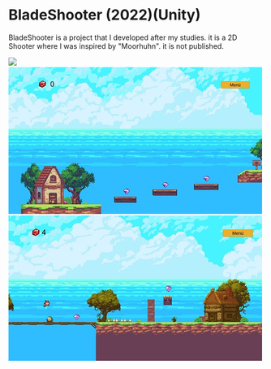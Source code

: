 # BladeShooter (2022)(Unity)

BladeShooter is a project that I developed after my studies. it is a 2D Shooter where I was inspired by "Moorhuhn". it is not published.


<img src="(https://github.com/KazrailDxD/BladeShooter/blob/main/BladeShooter.PNG)" > <img src="https://github.com/KazrailDxD/Fox-Jump-Run/blob/main/Fox%20Jump%20%26%20Run1.jpg" > <img src="https://github.com/KazrailDxD/Fox-Jump-Run/blob/main/Fox%20Jump%20%26%20Run%202.jpg" >
